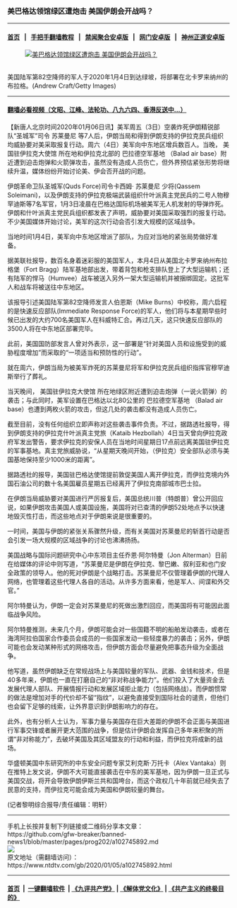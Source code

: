 ### 美巴格达领馆绿区遭炮击 美国伊朗会开战吗？
------------------------

#### [首页](https://github.com/gfw-breaker/banned-news1/blob/master/README.md) &nbsp;&nbsp;|&nbsp;&nbsp; [手把手翻墙教程](https://github.com/gfw-breaker/guides/wiki) &nbsp;&nbsp;|&nbsp;&nbsp; [禁闻聚合安卓版](https://github.com/gfw-breaker/bn-android) &nbsp;&nbsp;|&nbsp;&nbsp; [网门安卓版](https://github.com/oGate2/oGate) &nbsp;&nbsp;|&nbsp;&nbsp; [神州正道安卓版](https://github.com/SzzdOgate/update) 



<div><div class="featured_image">
 <a href="https://i.ntdtv.com/assets/uploads/2020/01/GettyImages-1191712181.jpg" target="_blank">
  <figure>
   <img alt="美巴格达领馆绿区遭炮击 美国伊朗会开战吗？" src="https://i.ntdtv.com/assets/uploads/2020/01/GettyImages-1191712181-800x450.jpg"/>
  </figure><br/>
 </a>
 <span class="caption">
  美国陆军第82空降师的军人于2020年1月4日到达绿坡，将部署在北卡罗来纳州的布拉格。(Andrew Craft/Getty Images)
 </span>
</div>
</div><hr/>

#### [翻墙必看视频（文昭、江峰、法轮功、八九六四、香港反送中...）](https://github.com/gfw-breaker/banned-news1/blob/master/pages/link3.md)

<div><div class="post_content" itemprop="articleBody">
 <p>
  【新唐人北京时间2020年01月06日讯】美军周五（3日）空袭炸死伊朗精锐部队“圣城军”司令
  <ok href="https://www.ntdtv.com/gb/苏莱曼尼.htm">
   苏莱曼尼
  </ok>
  等7人后，伊朗当局和得到伊朗支持的伊拉克民兵组织均威胁要对美采取报复行动。周六（4日）美军向中东地区增兵数百人。当晚，
  <ok href="https://www.ntdtv.com/gb/美国驻伊拉克大使馆.htm">
   美国驻伊拉克大使馆
  </ok>
  所在地和伊拉克北部的
  <ok href="https://www.ntdtv.com/gb/巴拉德空军基地.htm">
   巴拉德空军基地
  </ok>
  （Balad air base）附近遭到迫击炮弹和火箭弹攻击，虽然没有造成人员伤亡，但外界预估紧张形势将继续升温，媒体纷纷开始讨论美、伊会否开战的问题。
 </p>
 <p>
  伊朗革命卫队圣城军(Quds Force)司令卡西姆·
  <ok href="https://www.ntdtv.com/gb/苏莱曼尼.htm">
   苏莱曼尼
  </ok>
  少将(Qassem Soleimani)，以及伊朗支持的伊拉克极端武装组织什叶派真主党民兵的二号人物穆罕迪斯等7名军官，1月3日凌晨在巴格达国际机场被美军无人机发射的导弹炸死。伊朗和什叶派真主党民兵组织都发表了声明，威胁要对美国采取强烈的报复行动。不少美国媒体开始讨论，美军的这次行动会否引发大规模的区域战争。
 </p>
 <p>
  当地时间1月4日，美军向中东地区增派了部队，为应对当地的紧张局势做好准备。
 </p>
 <p>
  据美联社报导，数百名身着迷彩服的美国军人，本月4日从美国北卡罗来纳州布拉格堡（Fort Bragg）陆军基地部出发，带着背包和枪支排队登上了大型运输机；还有陆军的悍马（Humvee）战车被送入另外一架大型运输机并被捆绑固定。这批军人和战车将被送往中东地区。
 </p>
 <p>
  该报导引述美国陆军第82空降师发言人伯恩斯（Mike Burns）中校称，周六启程的是快速反应部队(Immediate Response Force)的军人，他们将与本星期早些时候已出发的大约700名美国军人在科威特汇合。再过几天，这只快速反应部队的3500人将在中东地区部署完毕。
 </p>
 <p>
  此前，美国国防部发言人曾对外表示，这一部署是“针对美国人员和设施受到的威胁程度增加”而采取的“一项适当和预防性的行动”。
 </p>
 <p>
  就在周六，伊朗当局为被美军炸死的苏莱曼尼将军和伊拉克民兵组织指挥官穆罕迪斯举行了葬礼。
 </p>
 <p>
  当天晚间，
  <ok href="https://www.ntdtv.com/gb/美国驻伊拉克大使馆.htm">
   美国驻伊拉克大使馆
  </ok>
  所在地绿区附近遭到迫击炮弹（一说火箭弹）的袭击；与此同时，美军设置在巴格达以北80公里的
  <ok href="https://www.ntdtv.com/gb/巴拉德空军基地.htm">
   巴拉德空军基地
  </ok>
  （Balad air base）也遭到两枚火箭的攻击，但这几处的袭击都没有造成人员伤亡。
 </p>
 <p>
  截至目前，没有任何组织立即声称对这些袭击事件负责。不过，据路透社报导，得到伊朗支持的伊拉克什叶派真主党旅（Kataib Hezbollah）4日当天曾向伊拉克政府军发出警告，要求伊拉克的安保人员在当地时间星期日17点前远离美国驻伊拉克的军事基地。真主党旅威胁说，“从星期天晚间开始，（伊拉克）安全部队必须与美国基地保持至少1000米的距离”。
 </p>
 <p>
  据路透社的报导，美国驻巴格达使馆提前敦促美国人离开伊拉克，而伊拉克境内外国石油公司的数十名美国雇员星期五已经离开了伊拉克南部城市巴士拉。
 </p>
 <p>
  在伊朗当局威胁要对美国进行严厉报复后，美国总统川普（特朗普）曾公开回应说，如果伊朗攻击美国人或美国设施，美国将对已查清的伊朗52处地点予以快速地毁灭性打击，而这些地点对于伊朗来说是很重要的。
 </p>
 <p>
  一时间，美国与伊朗的紧张关系骤然升级，而有关美国对苏莱曼尼的斩首行动是否会引发一场大规模的区域战争的讨论也沸沸扬扬。
 </p>
 <p>
  美国战略与国际问题研究中心中东项目主任乔恩·阿尔特曼（Jon Alterman）日前在给媒体的评论中则写道，“苏莱曼尼是伊朗在伊拉克、黎巴嫩、叙利亚和也门安全政策的领导人。他的死对伊朗是个战略打击。苏莱曼尼不仅管理着伊朗的代理人网络，也管理着这些代理人各自的活动。从许多方面来看，他是军人、间谍和外交官。”
 </p>
 <p>
  阿尔特曼认为，伊朗一定会对苏莱曼尼的死做出激烈回应，而美国将有可能因此面临战争风险。
 </p>
 <p>
  阿尔特曼推测，未来几个月，伊朗可能会对一些国籍不明的船舶发动袭击，或者在海湾阿拉伯国家合作委员会成员的一些国家发动一些轻度暴力的袭击；另外，伊朗可能也会发动某种形式的网络攻击，但伊朗方面会尽量避免把事态升级为全面战争。
 </p>
 <p>
  他写道，虽然伊朗缺乏在常规战场上与美国较量的军队、武器、金钱和技术，但是40多年来，伊朗也一直在打磨自己的“非对称战争能力”。他们投入了大量资金去发展代理人部队、开展情报行动和发展区域拒止能力（包括网络战）。而伊朗惯常的做法是增加对手的代价却不留“指纹”，以避免直接受到国际社会的谴责，但他们也会留下足够的线索，让外界意识到伊朗影响力的存在。
 </p>
 <p>
  此外，也有分析人士认为，军事力量与美国存在巨大差距的伊朗不会正面与美国进行军事交锋或者展开更大范围的战争，但是估计伊朗会发挥自己多年来积聚的所谓“非对称能力”，去破坏美国及其区域盟友的行动和利益，而伊拉克将成新的战场。
 </p>
 <p>
  华盛顿美国中东研究所的中东安全问题专家艾利克斯·万托卡（Alex Vantaka）则在推特上发文说，伊朗不大可能直接袭击在中东的美军基地，因为伊朗一旦正式与美国交战，将开会导致伊朗伊斯兰共和国垮台，而这个政权几十年前就已经失去了民意的支持，而伊拉克可能会成为美国和伊朗较量的舞台。
 </p>
 <p>
  (记者黎明综合报导/责任编辑：明轩）
 </p>
 <div class="single_ad">
 </div>
</div>
</div>
<hr/>
手机上长按并复制下列链接或二维码分享本文章：<br/>
https://github.com/gfw-breaker/banned-news1/blob/master/pages/prog202/a102745892.md <br/>
<a href='https://github.com/gfw-breaker/banned-news1/blob/master/pages/prog202/a102745892.md'><img src='https://github.com/gfw-breaker/banned-news1/blob/master/pages/prog202/a102745892.md.png'/></a> <br/>
原文地址（需翻墙访问）：https://www.ntdtv.com/gb/2020/01/05/a102745892.html


------------------------
#### [首页](https://github.com/gfw-breaker/banned-news1/blob/master/README.md) &nbsp;|&nbsp; [一键翻墙软件](https://github.com/gfw-breaker/nogfw/blob/master/README.md) &nbsp;| [《九评共产党》](https://github.com/gfw-breaker/9ping.md/blob/master/README.md#九评之一评共产党是什么) | [《解体党文化》](https://github.com/gfw-breaker/jtdwh.md/blob/master/README.md) | [《共产主义的终极目的》](https://github.com/gfw-breaker/gczydzjmd.md/blob/master/README.md)


<img src='http://gfw-breaker.win/banned-news/pages/prog202/a102745892.md' width='0px' height='0px'/>